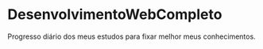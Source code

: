 # DesenvolvimentoWebCompleto
Progresso diário dos meus estudos para fixar melhor meus conhecimentos.
